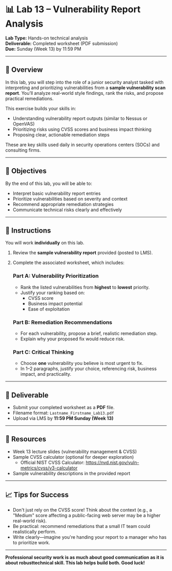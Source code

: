 # 📊 Lab 13 – Vulnerability Report Analysis

**Lab Type:** Hands-on technical analysis  
**Deliverable:** Completed worksheet (PDF submission)  
**Due:** Sunday (Week 13) by 11:59 PM

---

## 📅 Overview

In this lab, you will step into the role of a junior security analyst tasked with interpreting and prioritizing vulnerabilities from a **sample vulnerability scan report**. You’ll analyze real-world style findings, rank the risks, and propose practical remediations.

This exercise builds your skills in:
- Understanding vulnerability report outputs (similar to Nessus or OpenVAS)
- Prioritizing risks using CVSS scores and business impact thinking
- Proposing clear, actionable remediation steps

These are key skills used daily in security operations centers (SOCs) and consulting firms.

---

## 🔧 Objectives
By the end of this lab, you will be able to:
- Interpret basic vulnerability report entries
- Prioritize vulnerabilities based on severity and context
- Recommend appropriate remediation strategies
- Communicate technical risks clearly and effectively

---

## 📍 Instructions
You will work **individually** on this lab.

1. Review the **sample vulnerability report** provided (posted to LMS).
2. Complete the associated worksheet, which includes:

   ### Part A: Vulnerability Prioritization
   - Rank the listed vulnerabilities from **highest** to **lowest** priority.
   - Justify your ranking based on:
     - CVSS score
     - Business impact potential
     - Ease of exploitation

   ### Part B: Remediation Recommendations
   - For each vulnerability, propose a brief, realistic remediation step.
   - Explain why your proposed fix would reduce risk.

   ### Part C: Critical Thinking
   - Choose **one** vulnerability you believe is most urgent to fix.
   - In 1–2 paragraphs, justify your choice, referencing risk, business impact, and practicality.

---

## 📂 Deliverable
- Submit your completed worksheet as a **PDF** file.
- Filename format: `Lastname_Firstname_Lab13.pdf`
- Upload via LMS by **11:59 PM Sunday (Week 13)**

---

## 🔹 Resources
- Week 13 lecture slides (vulnerability management & CVSS)
- Sample CVSS calculator (optional for deeper exploration)
  - Official NIST CVSS Calculator: https://nvd.nist.gov/vuln-metrics/cvss/v3-calculator
- Sample vulnerability descriptions in the provided report

---

## 📈 Tips for Success
- Don't just rely on the CVSS score! Think about the context (e.g., a "Medium" score affecting a public-facing web server may be a higher real-world risk).
- Be practical: recommend remediations that a small IT team could realistically perform.
- Write clearly—imagine you're handing your report to a manager who has to prioritize work.

---

**Professional security work is as much about good communication as it is about robusttechnical skill. This lab helps build both. Good luck!**

